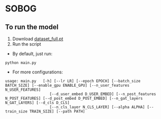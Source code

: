 # SOBOG

## To run the model

1. Download [dataset_full.pt](https://drive.google.com/file/d/1ET_PUcza8DNFLC03HrEGeVt50_RzjfMM/view?usp=sharing)
2. Run the script
- By default, just run:

```python main.py```

- For more configurations:

```
usage: main.py   [-h] [--lr LR] [--epoch EPOCH] [--batch_size BATCH_SIZE] [--enable_gpu ENABLE_GPU] [--n_user_features N_USER_FEATURES]
                    [--d_user_embed D_USER_EMBED] [--n_post_features N_POST_FEATURES] [--d_post_embed D_POST_EMBED] [--n_gat_layers N_GAT_LAYERS] [--d_cls D_CLS]   
                    [--n_cls_layer N_CLS_LAYER] [--alpha ALPHA] [--train_size TRAIN_SIZE] [--path PATH]
```